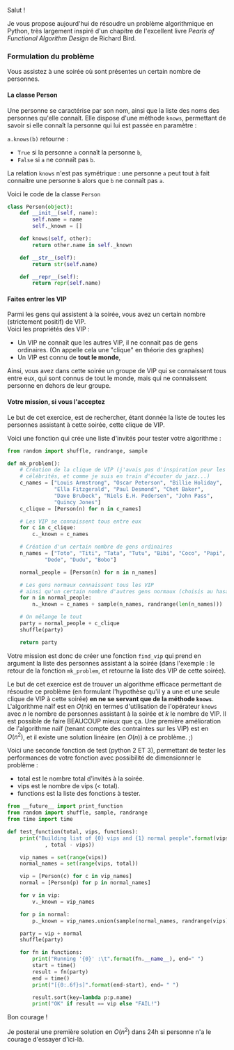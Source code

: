 Salut !  

Je vous propose aujourd'hui de résoudre un problème algorithmique en Python, très largement inspiré d'un chapitre de l'excellent livre *Pearls of Functional Algorithm Design* de Richard Bird.  

### Formulation du problème

Vous assistez à une soirée où sont présentes un certain nombre de personnes.  

#### La classe Person

Une personne se caractérise par son nom, ainsi que la liste des noms des personnes qu'elle connaît. Elle dispose d'une méthode `knows`, permettant de savoir si elle connaît la personne qui lui est passée en paramètre :  

`a.knows(b)` retourne :  

*   `True` si la personne `a` connaît la personne `b`,
*   `False` si `a` ne connaît pas `b`.

La relation `knows` n'est pas symétrique : une personne `a` peut tout à fait connaitre une personne `b` alors que `b` ne connaît pas `a`.  

Voici le code de la classe `Person`  


```python
class Person(object):
    def __init__(self, name):
        self.name = name
        self._known = []

    def knows(self, other):
        return other.name in self._known

    def __str__(self):
        return str(self.name)

    def __repr__(self):
        return repr(self.name)
```

#### Faites entrer les VIP

Parmi les gens qui assistent à la soirée, vous avez un certain nombre (strictement positif) de VIP.  
Voici les propriétés des VIP :  

-   Un VIP ne connaît que les autres VIP, il ne connait pas de gens ordinaires. (On appelle cela une "clique" en théorie des graphes)
-   Un VIP est connu de **tout le monde**,

Ainsi, vous avez dans cette soirée un groupe de VIP qui se connaissent tous entre eux, qui sont connus de tout le monde, mais qui ne connaissent personne en dehors de leur groupe.  

#### Votre mission, si vous l'acceptez

Le but de cet exercice, est de rechercher, étant donnée la liste de toutes les personnes assistant à cette soirée, cette clique de VIP.  

Voici une fonction qui crée une liste d'invités pour tester votre algorithme :  

```python
from random import shuffle, randrange, sample

def mk_problem():
    # Création de la clique de VIP (j'avais pas d'inspiration pour les
    # célébrités, et comme je suis en train d'écouter du jazz...)
    c_names = ["Louis Armstrong", "Oscar Peterson", "Billie Holiday", 
               "Ella Fitzgerald", "Paul Desmond", "Chet Baker",
               "Dave Brubeck", "Niels E.H. Pedersen", "John Pass",
               "Quincy Jones"]
    c_clique = [Person(n) for n in c_names]

    # Les VIP se connaissent tous entre eux
    for c in c_clique:
        c._known = c_names

    # Création d'un certain nombre de gens ordinaires
    n_names = ["Toto", "Titi", "Tata", "Tutu", "Bibi", "Coco", "Papi", "Tati",
            "Dede", "Dudu", "Bobo"]

    normal_people = [Person(n) for n in n_names]

    # Les gens normaux connaissent tous les VIP
    # ainsi qu'un certain nombre d'autres gens normaux (choisis au hasard).
    for n in normal_people:
        n._known = c_names + sample(n_names, randrange(len(n_names)))

    # On mélange le tout
    party = normal_people + c_clique
    shuffle(party)

    return party
```

Votre mission est donc de créer une fonction `find_vip` qui prend en argument la liste des personnes assistant à la soirée (dans l'exemple : le retour de la fonction `mk_problem`, et retourne la liste des VIP de cette soirée).  

Le but de cet exercice est de trouver un algorithme efficace permettant de résoudre ce problème (en formulant l'hypothèse qu'il y a une et une seule clique de VIP à cette soirée) **en ne se servant que de la méthode `knows`**. L'algorithme naïf est en $O(nk)$ en termes d'utilisation de l'opérateur `knows` avec $n$ le nombre de personnes assistant à la soirée et $k$ le nombre de VIP. Il est possible de faire BEAUCOUP mieux que ça. Une première amélioration de l'algorithme naïf (tenant compte des contraintes sur les VIP) est en $O(n^2)$, et il existe une solution linéaire (en $O(n)$) à ce problème.  ;)   

Voici une seconde fonction de test (python 2 ET 3), permettant de tester les performances de votre fonction avec possibilité de dimensionner le problème :  

 -   total est le nombre total d'invités à la soirée.
 -   vips est le nombre de vips (< total).
 -   <span>functions est la liste des fonctions à tester.

```python
from __future__ import print_function
from random import shuffle, sample, randrange
from time import time

def test_function(total, vips, functions):
    print("Building list of {0} vips and {1} normal people".format(vips
            , total - vips))

    vip_names = set(range(vips))
    normal_names = set(range(vips, total))

    vip = [Person(c) for c in vip_names]
    normal = [Person(p) for p in normal_names]

    for v in vip:
        v._known = vip_names

    for p in normal:
        p._known = vip_names.union(sample(normal_names, randrange(vips)))

    party = vip + normal
    shuffle(party)

    for fn in functions:
        print("Running '{0}' :\t".format(fn.__name__), end=" ")
        start = time()
        result = fn(party)
        end = time()
        print("[{0:.6f}s]".format(end-start), end= " ")

        result.sort(key=lambda p:p.name)
        print("OK" if result == vip else "FAIL!")
```

Bon courage !  

Je posterai une première solution en $O(n^2)$ dans 24h si personne n'a le courage d'essayer d'ici-là.